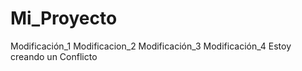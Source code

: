 # Mi_Proyecto
Modificación_1
Modificacion_2
Modificación_3
Modificación_4
Estoy creando un Conflicto
